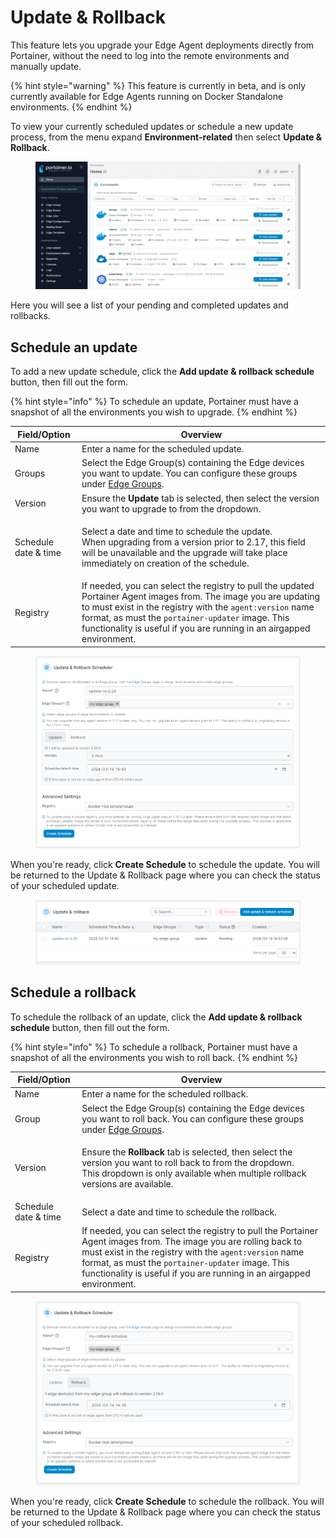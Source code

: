 # Update & Rollback

This feature lets you upgrade your Edge Agent deployments directly from Portainer, without the need to log into the remote environments and manually update.

{% hint style="warning" %}
This feature is currently in beta, and is only currently available for Edge Agents running on Docker Standalone environments.
{% endhint %}

To view your currently scheduled updates or schedule a new update process, from the menu expand **Environment-related** then select **Update & Rollback**.

<figure><img src="../../.gitbook/assets/2.20-environments-update.gif" alt=""><figcaption></figcaption></figure>

Here you will see a list of your pending and completed updates and rollbacks.

## Schedule an update

To add a new update schedule, click the **Add update & rollback schedule** button, then fill out the form.

{% hint style="info" %}
To schedule an update, Portainer must have a snapshot of all the environments you wish to upgrade.
{% endhint %}

| Field/Option         | Overview                                                                                                                                                                                                                                                                                                   |
| -------------------- | ---------------------------------------------------------------------------------------------------------------------------------------------------------------------------------------------------------------------------------------------------------------------------------------------------------- |
| Name                 | Enter a name for the scheduled update.                                                                                                                                                                                                                                                                     |
| Groups               | Select the Edge Group(s) containing the Edge devices you want to update. You can configure these groups under [Edge Groups](../../using-portainer/edge/groups.md).                                                                                                                                         |
| Version              | Ensure the **Update** tab is selected, then select the version you want to upgrade to from the dropdown.                                                                                                                                                                                                   |
| Schedule date & time | <p>Select a date and time to schedule the update.<br>When upgrading from a version prior to 2.17, this field will be unavailable and the upgrade will take place immediately on creation of the schedule.</p>                                                                                              |
| Registry             | If needed, you can select the registry to pull the updated Portainer Agent images from. The image you are updating to must exist in the registry with the `agent:version` name format, as must the `portainer-updater` image. This functionality is useful if you are running in an airgapped environment. |

<figure><img src="../../.gitbook/assets/2.20-environments-update-update.png" alt=""><figcaption></figcaption></figure>

When you're ready, click **Create Schedule** to schedule the update. You will be returned to the Update & Rollback page where you can check the status of your scheduled update.

<figure><img src="../../.gitbook/assets/2.20-environments-update-schedule.png" alt=""><figcaption></figcaption></figure>

## Schedule a rollback

To schedule the rollback of an update, click the **Add update & rollback schedule** button, then fill out the form.

{% hint style="info" %}
To schedule a rollback, Portainer must have a snapshot of all the environments you wish to roll back.
{% endhint %}

| Field/Option         | Overview                                                                                                                                                                                                                                                                                               |
| -------------------- | ------------------------------------------------------------------------------------------------------------------------------------------------------------------------------------------------------------------------------------------------------------------------------------------------------ |
| Name                 | Enter a name for the scheduled rollback.                                                                                                                                                                                                                                                               |
| Group                | Select the Edge Group(s) containing the Edge devices you want to roll back. You can configure these groups under [Edge Groups](../../using-portainer/edge/groups.md).                                                                                                                                  |
| Version              | <p>Ensure the <strong>Rollback</strong> tab is selected, then select the version you want to roll back to from the dropdown.<br>This dropdown is only available when multiple rollback versions are available.</p>                                                                                     |
| Schedule date & time | Select a date and time to schedule the rollback.                                                                                                                                                                                                                                                       |
| Registry             | If needed, you can select the registry to pull the Portainer Agent images from. The image you are rolling back to must exist in the registry with the `agent:version` name format, as must the `portainer-updater` image. This functionality is useful if you are running in an airgapped environment. |

<figure><img src="../../.gitbook/assets/2.20-environments-update-rollback.png" alt=""><figcaption></figcaption></figure>

When you're ready, click **Create Schedule** to schedule the rollback. You will be returned to the Update & Rollback page where you can check the status of your scheduled rollback.

